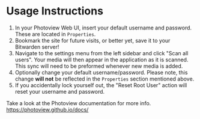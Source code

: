 # Usage Instructions

1. In your Photoview Web UI, insert your default username and password. These are located in `Properties`.
1. Bookmark the site for future visits, or better yet, save it to your Bitwarden server!
1. Navigate to the settings menu from the left sidebar and click "Scan all users". Your media will then appear in the application as it is scanned. This sync will need to be preformed whenever new media is added.
1. Optionally change your default username/password. Please note, this change **will not** be reflected in the `Properties` section mentioned above.
1. If you accidentally lock yourself out, the "Reset Root User" action will reset your username and password.

Take a look at the Photoview documentation for more info.
https://photoview.github.io/docs/
